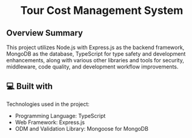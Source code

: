 <h1 align="center" id="title">Tour Cost Management System</h1>

 
## Overview Summary

This project utilizes Node.js with Express.js as the backend framework, MongoDB as the database, TypeScript for type safety and development enhancements, along with various other libraries and tools for security, middleware, code quality, and development workflow improvements.
  
<h2>💻 Built with</h2>

Technologies used in the project:

*   Programming Language: TypeScript
*   Web Framework: Express.js
*   ODM and Validation Library: Mongoose for MongoDB

